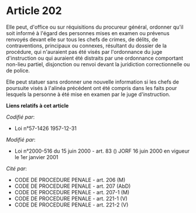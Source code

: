 # Article 202

Elle peut, d'office ou sur réquisitions du procureur général, ordonner qu'il soit informé à l'égard des personnes mises en
examen ou prévenus renvoyés devant elle sur tous les chefs de crimes, de délits, de contraventions, principaux ou connexes,
résultant du dossier de la procédure, qui n'auraient pas été visés par l'ordonnance du juge d'instruction ou qui auraient été
distraits par une ordonnance comportant non-lieu partiel, disjonction ou renvoi devant la juridiction correctionnelle ou de
police.

Elle peut statuer sans ordonner une nouvelle information si les chefs de poursuite visés à l'alinéa précédent ont été compris
dans les faits pour lesquels la personne à été mise en examen par le juge d'instruction.

**Liens relatifs à cet article**

_Codifié par_:

  - Loi n°57-1426 1957-12-31

_Modifié par_:

  - Loi n°2000-516 du 15 juin 2000 - art. 83 () JORF 16 juin 2000 en vigueur le 1er janvier 2001

_Cité par_:

  - CODE DE PROCEDURE PENALE - art. 206 (M)
  - CODE DE PROCEDURE PENALE - art. 207 (AbD)
  - CODE DE PROCEDURE PENALE - art. 207-1 (M)
  - CODE DE PROCEDURE PENALE - art. 221-1 (V)
  - CODE DE PROCEDURE PENALE - art. 221-2 (V)
